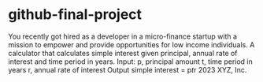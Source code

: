 # github-final-project
You recently got hired as a developer in a micro-finance startup with a mission to empower and provide opportunities for low income individuals.
A calculator that calculates simple interest given principal, annual rate of interest and time period in years.
Input:
   p, principal amount
   t, time period in years
   r, annual rate of interest
Output
   simple interest = p*t*r
2023 XYZ, Inc.
